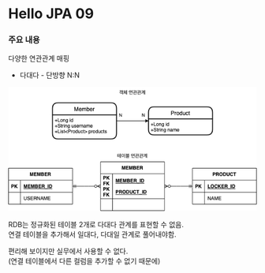 # Hello JPA 09

### 주요 내용
 다양한 연관관계 매핑
 - 다대다 - 단방향 N:N 

![다대다 - 단방향](images/IMG_01.png)

RDB는 정규화된 테이블 2개로 다대다 관계를 표현할 수 없음.  
연결 테이블을 추가해서 일대다, 다대일 관계로 풀어내야함.

편리해 보이지만 실무에서 사용할 수 없다.  
(연결 테이블에서 다른 컬럼을 추가할 수 없기 때문에)